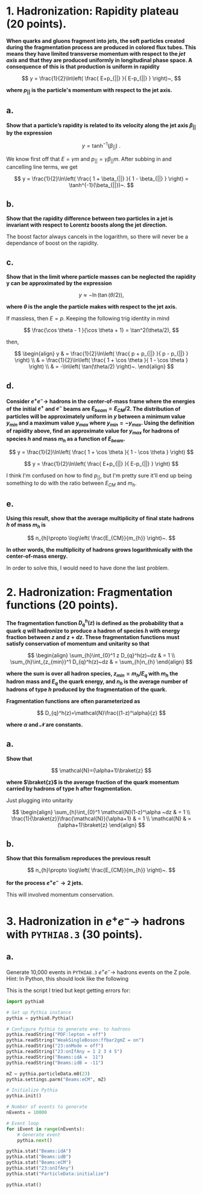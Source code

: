 

# 1. Hadronization: Rapidity plateau (20 points).

**When quarks and gluons fragment into jets, the soft particles created during the fragmentation process are produced in colored flux tubes. This means they have limited transverse momentum with respect to the *jet axis* and that they are produced uniformly in longitudinal phase space. A consequence of this is that production is uniform in rapidity**

$$
y = \frac{1}{2}\ln\left(
    \frac{
        E+p_{||}
        }{
        E-p_{||}
    } 
\right)~,
$$

**where $p_{||}$ is the particle's momentum with respect to the jet axis.**

## a.

**Show that a particle’s rapidity is related to its velocity along the jet axis $\beta_{||}$ by the expression**

$$
y = \tanh^{-1}(\beta_{||})~.
$$

We know first off that $E=\gamma m$ and $p_{||}=\gamma \beta_{||} m$.
After subbing in and cancelling line terms, we get

$$
y = \frac{1}{2}\ln\left(
    \frac{
        1 + \beta_{||}
        }{
        1 - \beta_{||}
    } 
\right) = \tanh^{-1}(\beta_{||})~.
$$

## b.

**Show that the rapidity difference between two particles in a jet is invariant with respect to Lorentz boosts along the jet direction.**

The boost factor always cancels in the logarithm, so there will never be a dependance of boost on the rapidity.

## c.

**Show that in the limit where particle masses can be neglected the rapidity y can be approximated by the expression**

$$
y \approx - \ln(\tan(\theta/2)),
$$

**where $\theta$ is the angle the particle makes with respect to the jet axis.**

If massless, then $E=p$.
Keeping the following trig identity in mind

$$
\frac{\cos \theta - 1 }{\cos \theta + 1} = \tan^2(\theta/2),
$$

then,

$$
\begin{align}
y  & = \frac{1}{2}\ln\left(
    \frac{
        p + p_{||}
        }{
        p - p_{||}
    } 
\right) \\
& = \frac{1}{2}\ln\left(
    \frac{
        1 + \cos \theta
        }{
        1 - \cos \theta
    } 
\right) \\
& = -\ln\left(
    \tan(\theta/2) 
\right)~.
\end{align}
$$

## d. 

**Consider $e^+e^- \to$ hadrons in the center-of-mass frame where the energies of the initial $e^+$ and $e^−$ beams are $E_{beam} = E_{CM}/2$.
The distribution of particles will be approximately uniform in $y$ between a minimum value $y_{min}$ and a maximum value $y_{max}$ where $y_{min} = - y_{max}$.
Using the definition of rapidity above, find an approximate value for $y_{max}$ for hadrons of species $h$ and mass $m_{h}$ as a function of $E_{beam}$.**

$$
y = \frac{1}{2}\ln\left(
    \frac{
        1 + \cos \theta
        }{
        1 - \cos \theta
    } 
\right)
$$

$$
y = \frac{1}{2}\ln\left(
    \frac{
        E+p_{||}
        }{
        E-p_{||}
    } 
\right)
$$

I think I'm confused on how to find $p_{||}$, but I'm pretty sure it'll end up being something to do with the ratio between $E_{CM}$ and $m_{h}$.

## e.

**Using this result, show that the average multiplicity of final state hadrons $h$ of mass $m_{h}$ is**

$$
n_{h}\propto \log\left( \frac{E_{CM}}{m_{h}} \right)~.
$$

**In other words, the multiplicity of hadrons grows logarithmically with the center-of-mass energy.**

In order to solve this, I would need to have done the last problem.

# 2. Hadronization: Fragmentation functions (20 points).

**The fragmentation function $D_{q}^h(z)$ is defined as the probability that a quark $q$ will hadronize to produce a hadron of species $h$ with energy fraction between $z$ and $z + dz$. These fragmentation functions must satisfy conservation of momentum and unitarity so that**

$$
\begin{align}
\sum_{h}\int_{0}^1 z D_{q}^h(z)~dz  & = 1 \\
\sum_{h}\int_{z_{min}}^1 D_{q}^h(z)~dz  & = \sum_{h}n_{h}
\end{align}
$$

**where the sum is over all hadron species, $z_{min} = m_{h}/E_{q}$ with $m_{h}$ the hadron mass and $E_{q}$ the quark energy, and $n_{h}$ is the average number of hadrons of type $h$ produced by the fragmentation of the quark.**

**Fragmentation functions are often parameterized as**

$$
D_{q}^h(z)=\mathcal{N}\frac{(1-z)^\alpha}{z}
$$

**where $\alpha$ and $\mathcal{N}$ are constants.**

## a. 

**Show that**

$$
\mathcal{N}=(\alpha+1)\braket{z} 
$$

**where $\braket{z}$ is the average fraction of the quark momentum carried by hadrons of type h after fragmentation.**

Just plugging into unitarity

$$
\begin{align}
\sum_{h}\int_{0}^1 \mathcal{N}(1-z)^\alpha ~dz  & = 1 \\
\frac{1}{\braket{z}}\frac{\mathcal{N}}{\alpha+1} & = 1 \\
\mathcal{N} & = (\alpha+1)\braket{z} 
\end{align}
$$

## b.

**Show that this formalism reproduces the previous result**

$$
n_{h}\propto \log\left( \frac{E_{CM}}{m_{h}} \right)~.
$$

**for the process $e^+e^- \to 2$ jets.**

This will involved momentum conservation.

# 3. Hadronization in $e^+e^- \to$ hadrons with `PYTHIA8.3` (30 points).

## a.

Generate 10,000 events in `PYTHIA8.3` $e^+e^- \to$ hadrons events on the Z pole.
Hint: In Python, this should look like the following

This is the script I tried but kept getting errors for:

```python
import pythia8

# Set up Pythia instance
pythia = pythia8.Pythia()

# Configure Pythia to generate e+e- to hadrons
pythia.readString("PDF:lepton = off")
pythia.readString("WeakSingleBoson:ffbar2gmZ = on")
pythia.readString("23:onMode = off")
pythia.readString("23:onIfAny = 1 2 3 4 5")
pythia.readString("Beams:idA =  11")
pythia.readString("Beams:idB = -11")

mZ = pythia.particleData.m0(23)
pythia.settings.parm("Beams:eCM", mZ)

# Initialize Pythia
pythia.init()

# Number of events to generate
nEvents = 10000

# Event loop
for iEvent in range(nEvents):
    # Generate event
    pythia.next()

pythia.stat("Beams:idA")
pythia.stat("Beams:idB")
pythia.stat("Beams:eCM")
pythia.stat("23:onIfAny")
pythia.stat("ParticleData:initialize")

pythia.stat()
```
